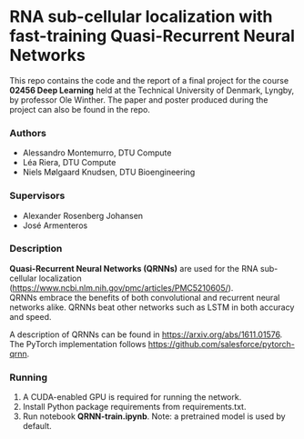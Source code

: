 # RNA sub-cellular localization with fast-training Quasi-Recurrent Neural Networks

This repo contains the code and the report of a final project for the course **02456 Deep Learning** held at the Technical University of Denmark, Lyngby, by professor Ole Winther.  The paper and poster produced during the project can also be found in the repo.

### Authors
- Alessandro Montemurro, DTU Compute
- Léa Riera, DTU Compute
- Niels Mølgaard Knudsen, DTU Bioengineering  

### Supervisors
- Alexander Rosenberg Johansen
- José Armenteros
 
 
### Description
**Quasi-Recurrent Neural Networks (QRNNs)** are used for the RNA sub-cellular localization (https://www.ncbi.nlm.nih.gov/pmc/articles/PMC5210605/).  
QRNNs embrace the benefits of both convolutional and recurrent neural networks alike. QRNNs beat other networks such as LSTM in both accuracy and speed.  

A description of QRNNs can be found in https://arxiv.org/abs/1611.01576. The PyTorch implementation follows https://github.com/salesforce/pytorch-qrnn.

### Running
1. A CUDA-enabled GPU is required for running the network.
2. Install Python package requirements from requirements.txt. 
3. Run notebook **QRNN-train.ipynb**. Note: a pretrained model is used by default. 
